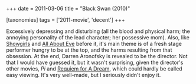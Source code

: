 +++
date = 2011-03-06
title = "Black Swan (2010)"

[taxonomies]
tags = ['2011-movie', 'decent']
+++

Excessively depressing and disturbing (all the blood and physical harm;
the annoying personality of the lead character; her possessive mom).
Also, like [Showgirls] and [All About Eve] before it, it\'s main theme
is of a fresh stage performer hungry to be at the top, and the harms
resulting from that obsession. At the end, Darren Aronofsky is revealed
to be the director. Not that I would have guessed it, but it wasn\'t
surprising, given the director\'s other movies, *Pi* and [Requiem for A
Dream], which could hardly be called easy viewing. It\'s very well-made,
but I seriously didn\'t enjoy it.

  [Showgirls]: http://movies.tshepang.net/showgirls-1995
  [All About Eve]: http://movies.tshepang.net/all-about-eve-1950
  [Requiem for A Dream]: http://movies.tshepang.net/requiem-for-a-dream-2000
